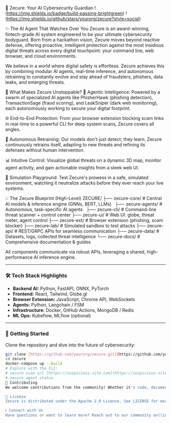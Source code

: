 🔐 Zecure: Your AI Cybersecurity Guardian
!(https://img.shields.io/badge/build-passing-brightgreen)
!(https://img.shields.io/github/stars/yourorg/zecure?style=social)

✨ The AI Agent That Watches Over You
Zecure is an award-winning, fintech-grade AI system engineered to be your ultimate cybersecurity bodyguard. Born from a hackathon vision, Zecure moves beyond reactive defense, offering proactive, intelligent protection against the most insidious digital threats across every digital touchpoint: your command line, web browser, and cloud environments.    

We believe in a world where digital safety is effortless. Zecure achieves this by combining modular AI agents, real-time inference, and autonomous retraining to constantly evolve and stay ahead of fraudsters, phishers, data leaks, and emerging threats.    

🚀 What Makes Zecure Unstoppable?
🧠 Agentic Intelligence: Powered by a swarm of specialized AI agents like PhisherHawk (phishing detection), TransactionSage (fraud scoring), and LeakSniper (dark web monitoring), each autonomously working to secure your digital footprint.    

🌐 End-to-End Protection: From your browser extension blocking scam links in real-time to a powerful CLI for deep system scans, Zecure covers all angles.    

🔄 Autonomous Retraining: Our models don't just detect; they learn. Zecure continuously retrains itself, adapting to new threats and refining its defenses without human intervention.    

📊 Intuitive Control: Visualize global threats on a dynamic 3D map, monitor agent activity, and gain actionable insights from a sleek web UI.

🧪 Simulation Playground: Test Zecure's prowess in a safe, simulated environment, watching it neutralize attacks before they ever reach your live systems.

💡 The Zecure Blueprint (High-Level)
ZECURE/
├── zecure-core/          # Central AI models & inference engine (GNNs, BERT, LLMs)    
├── zecure-agents/        # Autonomous, task-specific AI agents    
├── zecure-cli/           # Command-line threat scanner + control center
├── zecure-ui/            # Web UI: globe, threat meter, agent control
├── zecure-ext/           # Browser extension (phishing, scam blocker)
├── zecure-lab/           # Simulated sandbox to test attacks
├── zecure-api/           # REST/GRPC APIs for seamless communication
├── zecure-data/          # Datasets, logs, collected threat intelligence
└── zecure-docs/          # Comprehensive documentation & guides


All components communicate via robust APIs, leveraging a shared, high-performance AI inference engine.

---

### 🛠️ Tech Stack Highlights

*   **Backend AI:** Python, FastAPI, ONNX, PyTorch
*   **Frontend:** React, Tailwind, Globe.gl
*   **Browser Extension:** JavaScript, Chrome API, WebSockets
*   **Agents:** Python, Langchain / FSM
*   **Infrastructure:** Docker, GitHub Actions, MongoDB / Redis
*   **ML Ops:** Kubeflow, MLflow (optional)

---

### 🏁 Getting Started

Clone the repository and dive into the future of cybersecurity:

```bash
git clone [https://github.com/yourorg/zecure.git](https://github.com/yourorg/zecure.git)
cd zecure
docker-compose up --build
# Explore with the CLI:
# zecure scan url [https://suspicious-site.com](https://suspicious-site.com)
# zecure agent status
🤝 Contributing
We welcome contributions from the community! Whether it's code, documentation, or ideas, your input helps make Zecure even stronger. Check out our Contribution Guide for details.

📄 License
Zecure is distributed under the Apache 2.0 License. See LICENSE for more information.

📞 Connect with Us
Have questions or want to learn more? Reach out to our community on(link-to-discord) or open an issue right here on GitHub!

